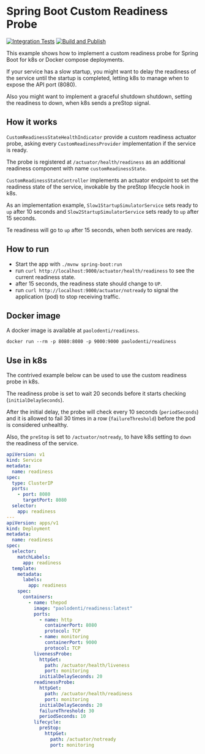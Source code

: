 # Spring Boot Custom Readiness Probe

[![Integration Tests](https://github.com/paolodenti/spring-boot-custom-readiness/actions/workflows/integration-tests.yaml/badge.svg)](https://github.com/paolodenti/spring-boot-custom-readiness/actions/workflows/integration-tests.yaml)
[![Build and Publish](https://github.com/paolodenti/spring-boot-custom-readiness/actions/workflows/build-publish.yaml/badge.svg)](https://github.com/paolodenti/spring-boot-custom-readiness/actions/workflows/build-publish.yaml)

This example shows how to implement a custom readiness probe for Spring Boot for k8s or Docker compose deployments.

If your service has a slow startup,
you might want to delay the readiness of the service until the startup is completed,
letting k8s to manage when to expose the API port (8080).

Also you might want to implement a graceful shutdown shutdown,
setting the readiness to down, when k8s sends a preStop signal.

## How it works

`CustomReadinessStateHealthIndicator` provide a custom readiness actuator probe,
asking every `CustomReadinessProvider` implementation if the service is ready.

The probe is registered at `/actuator/health/readiness` as an additional readiness component
with name `customReadinessState`.

`CustomReadinessStateController` implements an actuator endpoint to set the readiness state of the service,
invokable by the preStop lifecycle hook in k8s.

As an implementation example, `Slow1StartupSimulatorService` sets ready to `up` after 10 seconds and
`Slow2StartupSimulatorService` sets ready to `up` after 15 seconds.

Te readiness will go to `up` after 15 seconds, when both services are ready.

## How to run

* Start the app with `./mvnw spring-boot:run`
* run `curl http://localhost:9000/actuator/health/readiness` to see the current readiness state.
* after 15 seconds, the readiness state should change to `UP`.
* run `curl http://localhost:9000/actuator/notready` to signal the application (pod) to stop receiving traffic.

## Docker image

A docker image is available at `paolodenti/readiness`.

`docker run --rm -p 8080:8080 -p 9000:9000 paolodenti/readiness`

## Use in k8s

The contrived example below can be used to use the custom readiness probe in k8s.

The readiness probe is set to wait 20 seconds before it starts checking (`initialDelaySeconds`).

After the initial delay, the probe will check every 10 seconds (`periodSeconds`)
and it is allowed to fail 30 times in a row (`failureThreshold`)
before the pod is considered unhealthy.

Also, the `preStop` is set to `/actuator/notready`, to have k8s setting to `down` the readiness of the service.

```yaml
apiVersion: v1
kind: Service
metadata:
  name: readiness
spec:
  type: ClusterIP
  ports:
    - port: 8080
      targetPort: 8080
  selector:
    app: readiness
---
apiVersion: apps/v1
kind: Deployment
metadata:
  name: readiness
spec:
  selector:
    matchLabels:
      app: readiness
  template:
    metadata:
      labels:
        app: readiness
    spec:
      containers:
        - name: thepod
          image: "paolodenti/readiness:latest"
          ports:
            - name: http
              containerPort: 8080
              protocol: TCP
            - name: monitoring
              containerPort: 9000
              protocol: TCP
          livenessProbe:
            httpGet:
              path: /actuator/health/liveness
              port: monitoring
            initialDelaySeconds: 20
          readinessProbe:
            httpGet:
              path: /actuator/health/readiness
              port: monitoring
            initialDelaySeconds: 20
            failureThreshold: 30
            periodSeconds: 10
          lifecycle:
            preStop:
              httpGet:
                path: /actuator/notready
                port: monitoring
```
